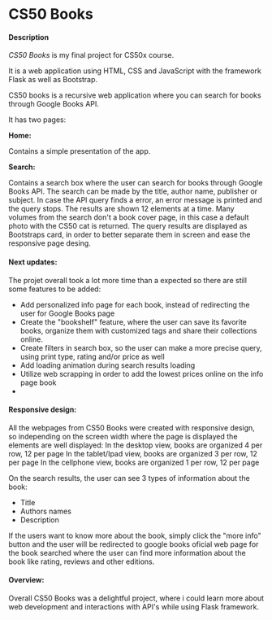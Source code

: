 # CS50 Books
#### Description
*CS50 Books* is my final project for CS50x course.

It is a web application using HTML, CSS and JavaScript with the framework Flask as well as Bootstrap.

CS50 books is a recursive web application where you can search for books through Google Books API.

It has two pages:

**Home:**

  Contains a simple presentation of the app.

**Search:**

  Contains a search box where the user can search for books through Google Books API. The search can be made by the title, author name, publisher or subject.
  In case the API query finds a error, an error message is printed and the query stops.
  The results are shown 12 elements at a time.
  Many volumes from the search don't a book cover page, in this case a default photo with the CS50 cat is returned.
  The query results are displayed as Bootstraps card, in order to better separate them in screen and ease the responsive page desing.


#### Next updates:
The projet overall took a lot more time than a expected so there are still some features to be added:
* Add personalized info page for each book, instead of redirecting the user for Google Books page
* Create the "bookshelf" feature, where the user can save its favorite books, organize them with customized tags and share their collections online.
* Create filters in search box, so the user can make a more precise query, using print type, rating and/or price as well
* Add loading animation during search results loading
* Utilize web scrapping in order to add the lowest prices online on the info page book
*


#### Responsive design:
All the webpages from CS50 Books were created with responsive design, so independing on the screen width where the page is displayed the elements are well displayed:
In the desktop view, books are organized 4 per row, 12 per page
In the tablet/Ipad view, books are organized 3 per row, 12 per page
In the cellphone view, books are organized 1 per row, 12 per page

On the search results, the user can see 3 types of information about the book:
* Title
* Authors names
* Description

If the users want to know more about the book, simply click the "more info" button and the user will be redirected to google books oficial web page for the book searched where the user can find more information about the book like rating, reviews and other editions.


#### Overview:
Overall CS50 Books was a delightful project, where i could learn more about web development and interactions with API's while using Flask framework.
